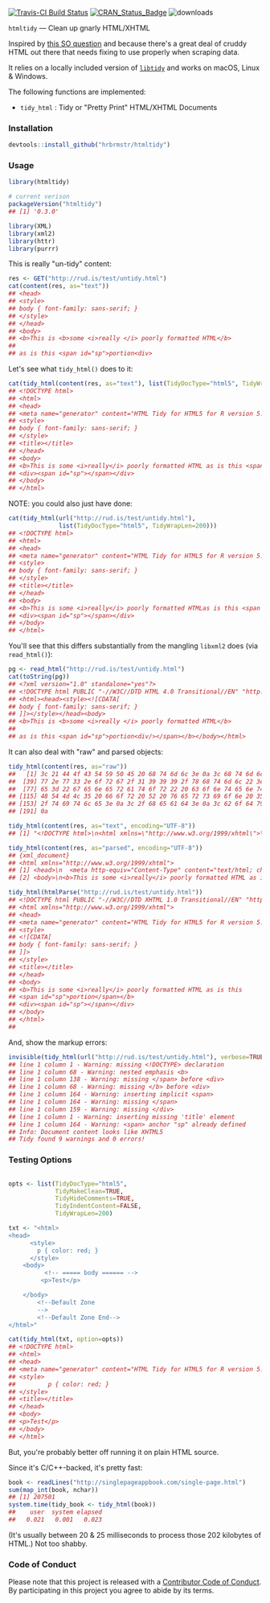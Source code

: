 
[![Travis-CI Build Status](https://travis-ci.org/hrbrmstr/htmltidy.svg?branch=master)](https://travis-ci.org/hrbrmstr/htmltidy) [![CRAN\_Status\_Badge](http://www.r-pkg.org/badges/version/htmltidy)](https://cran.r-project.org/package=htmltidy) ![downloads](http://cranlogs.r-pkg.org/badges/grand-total/htmltidy)

<!-- README.md is generated from README.Rmd. Please edit that file -->
`htmltidy` — Clean up gnarly HTML/XHTML

Inspired by [this SO question](http://stackoverflow.com/questions/37061873/identify-a-weblink-in-bold-in-r) and because there's a great deal of cruddy HTML out there that needs fixing to use properly when scraping data.

It relies on a locally included version of [`libtidy`](http://www.html-tidy.org/) and works on macOS, Linux & Windows.

The following functions are implemented:

-   `tidy_html` : Tidy or "Pretty Print" HTML/XHTML Documents

### Installation

``` r
devtools::install_github("hrbrmstr/htmltidy")
```

### Usage

``` r
library(htmltidy)

# current verison
packageVersion("htmltidy")
## [1] '0.3.0'

library(XML)
library(xml2)
library(httr)
library(purrr)
```

This is really "un-tidy" content:

``` r
res <- GET("http://rud.is/test/untidy.html")
cat(content(res, as="text"))
## <head>
## <style>
## body { font-family: sans-serif; }
## </style>
## </head>
## <body>
## <b>This is <b>some <i>really </i> poorly formatted HTML</b>
## 
## as is this <span id="sp">portion<div>
```

Let's see what `tidy_html()` does to it:

``` r
cat(tidy_html(content(res, as="text"), list(TidyDocType="html5", TidyWrapLen=200)))
## <!DOCTYPE html>
## <html>
## <head>
## <meta name="generator" content="HTML Tidy for HTML5 for R version 5.0.0">
## <style>
## body { font-family: sans-serif; }
## </style>
## <title></title>
## </head>
## <body>
## <b>This is some <i>really</i> poorly formatted HTML as is this <span id="sp">portion</span></b>
## <div><span id="sp"></span></div>
## </body>
## </html>
```

NOTE: you could also just have done:

``` r
cat(tidy_html(url("http://rud.is/test/untidy.html"), 
              list(TidyDocType="html5", TidyWrapLen=200)))
## <!DOCTYPE html>
## <html>
## <head>
## <meta name="generator" content="HTML Tidy for HTML5 for R version 5.0.0">
## <style>
## body { font-family: sans-serif; }
## </style>
## <title></title>
## </head>
## <body>
## <b>This is some <i>really</i> poorly formatted HTMLas is this <span id="sp">portion</span></b>
## <div><span id="sp"></span></div>
## </body>
## </html>
```

You'll see that this differs substantially from the mangling `libxml2` does (via `read_html()`):

``` r
pg <- read_html("http://rud.is/test/untidy.html")
cat(toString(pg))
## <?xml version="1.0" standalone="yes"?>
## <!DOCTYPE html PUBLIC "-//W3C//DTD HTML 4.0 Transitional//EN" "http://www.w3.org/TR/REC-html40/loose.dtd">
## <html><head><style><![CDATA[
## body { font-family: sans-serif; }
## ]]></style></head><body>
## <b>This is <b>some <i>really </i> poorly formatted HTML</b>
## 
## as is this <span id="sp">portion<div/></span></b></body></html>
```

It can also deal with "raw" and parsed objects:

``` r
tidy_html(content(res, as="raw"))
##   [1] 3c 21 44 4f 43 54 59 50 45 20 68 74 6d 6c 3e 0a 3c 68 74 6d 6c 20 78 6d 6c 6e 73 3d 22 68 74 74 70 3a 2f 2f 77 77
##  [39] 77 2e 77 33 2e 6f 72 67 2f 31 39 39 39 2f 78 68 74 6d 6c 22 3e 0a 3c 68 65 61 64 3e 0a 3c 6d 65 74 61 20 6e 61 6d
##  [77] 65 3d 22 67 65 6e 65 72 61 74 6f 72 22 20 63 6f 6e 74 65 6e 74 3d 0a 22 48 54 4d 4c 20 54 69 64 79 20 66 6f 72 20
## [115] 48 54 4d 4c 35 20 66 6f 72 20 52 20 76 65 72 73 69 6f 6e 20 35 2e 30 2e 30 22 20 2f 3e 0a 3c 74 69 74 6c 65 3e 3c
## [153] 2f 74 69 74 6c 65 3e 0a 3c 2f 68 65 61 64 3e 0a 3c 62 6f 64 79 3e 0a 3c 2f 62 6f 64 79 3e 0a 3c 2f 68 74 6d 6c 3e
## [191] 0a

tidy_html(content(res, as="text", encoding="UTF-8"))
## [1] "<!DOCTYPE html>\n<html xmlns=\"http://www.w3.org/1999/xhtml\">\n<head>\n<meta name=\"generator\" content=\n\"HTML Tidy for HTML5 for R version 5.0.0\" />\n<style>\n<![CDATA[\nbody { font-family: sans-serif; }\n]]>\n</style>\n<title></title>\n</head>\n<body>\n<b>This is some <i>really</i> poorly formatted HTML as is this\n<span id=\"sp\">portion</span></b>\n<div><span id=\"sp\"></span></div>\n</body>\n</html>\n"

tidy_html(content(res, as="parsed", encoding="UTF-8"))
## {xml_document}
## <html xmlns="http://www.w3.org/1999/xhtml">
## [1] <head>\n  <meta http-equiv="Content-Type" content="text/html; charset=UTF-8" />\n  <meta name="generator" content ...
## [2] <body>\n<b>This is some <i>really</i> poorly formatted HTML as is this\n<span id="sp">portion</span></b>\n</body>

tidy_html(htmlParse("http://rud.is/test/untidy.html"))
## <!DOCTYPE html PUBLIC "-//W3C//DTD XHTML 1.0 Transitional//EN" "http://www.w3.org/TR/xhtml1/DTD/xhtml1-transitional.dtd">
## <html xmlns="http://www.w3.org/1999/xhtml">
## <head>
## <meta name="generator" content="HTML Tidy for HTML5 for R version 5.0.0">
## <style>
## <![CDATA[
## body { font-family: sans-serif; }
## ]]>
## </style>
## <title></title>
## </head>
## <body>
## <b>This is some <i>really</i> poorly formatted HTML as is this
## <span id="sp">portion</span></b>
## <div><span id="sp"></span></div>
## </body>
## </html>
## 
```

And, show the markup errors:

``` r
invisible(tidy_html(url("http://rud.is/test/untidy.html"), verbose=TRUE))
## line 1 column 1 - Warning: missing <!DOCTYPE> declaration
## line 1 column 68 - Warning: nested emphasis <b>
## line 1 column 138 - Warning: missing </span> before <div>
## line 1 column 68 - Warning: missing </b> before <div>
## line 1 column 164 - Warning: inserting implicit <span>
## line 1 column 164 - Warning: missing </span>
## line 1 column 159 - Warning: missing </div>
## line 1 column 1 - Warning: inserting missing 'title' element
## line 1 column 164 - Warning: <span> anchor "sp" already defined
## Info: Document content looks like XHTML5
## Tidy found 9 warnings and 0 errors!
```

### Testing Options

``` r

opts <- list(TidyDocType="html5",
             TidyMakeClean=TRUE,
             TidyHideComments=TRUE,
             TidyIndentContent=FALSE,
             TidyWrapLen=200)

txt <- "<html>
<head>
      <style>
        p { color: red; }
      </style>
    <body>
          <!-- ===== body ====== -->
         <p>Test</p>

    </body>
        <!--Default Zone
        -->
        <!--Default Zone End-->
</html>"

cat(tidy_html(txt, option=opts))
## <!DOCTYPE html>
## <html>
## <head>
## <meta name="generator" content="HTML Tidy for HTML5 for R version 5.0.0">
## <style>
##         p { color: red; }
## </style>
## <title></title>
## </head>
## <body>
## <p>Test</p>
## </body>
## </html>
```

But, you're probably better off running it on plain HTML source.

Since it's C/C++-backed, it's pretty fast:

``` r
book <- readLines("http://singlepageappbook.com/single-page.html")
sum(map_int(book, nchar))
## [1] 207501
system.time(tidy_book <- tidy_html(book))
##    user  system elapsed 
##   0.021   0.001   0.023
```

(It's usually between 20 & 25 milliseconds to process those 202 kilobytes of HTML.) Not too shabby.

### Code of Conduct

Please note that this project is released with a [Contributor Code of Conduct](CONDUCT.md). By participating in this project you agree to abide by its terms.
